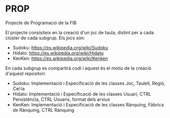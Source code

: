 # PROP
Projecte de Programació de la FIB

El projecte consisiteix en la creació d'un joc de taula, distint per a cada clúster de cada subgrup. Els jocs són:
- Sudoku: https://es.wikipedia.org/wiki/Sudoku
- Hidato: https://es.wikipedia.org/wiki/Hidato
- KenKen: https://es.wikipedia.org/wiki/Kenken

En cada subgrup es compartirà codi i aquest és el motiu de la creació d'aquest repositori. 
- Sudoku: Implementació i Especificació de les classes Joc, Taulell, Regió, Cel·la
- Hidato: Implementació i Especificació de les classes Usuari, CTRL Persistència, CTRL Usuaris, format dels arxius
- KenKen: Implementació i Especificació de les classes Rànquing, Fàbrica de Rànquing, CTRL Rànquing
